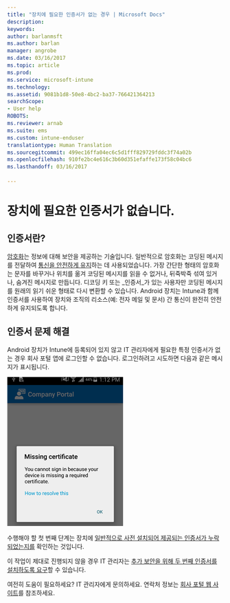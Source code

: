 ```yaml
---
title: "장치에 필요한 인증서가 없는 경우 | Microsoft Docs"
description: 
keywords: 
author: barlanmsft
ms.author: barlan
manager: angrobe
ms.date: 03/16/2017
ms.topic: article
ms.prod: 
ms.service: microsoft-intune
ms.technology: 
ms.assetid: 9081b1d8-50e8-4bc2-ba37-766421364213
searchScope:
- User help
ROBOTS: 
ms.reviewer: arnab
ms.suite: ems
ms.custom: intune-enduser
translationtype: Human Translation
ms.sourcegitcommit: 499ec16ffa04ec6c5d1fff829729fddc3f74a02b
ms.openlocfilehash: 910fe2bc4e616c3b60d351efaffe173f58c04bc6
ms.lasthandoff: 03/16/2017

---
```



# <a name="your-device-is-missing-a-required-certificate"></a>장치에 필요한 인증서가 없습니다.

## <a name="whats-a-certificate"></a>인증서란?

[암호화](https://technet.microsoft.com/library/cc962030.aspx)는 정보에 대해 보안을 제공하는 기술입니다. 일반적으로 암호화는 코딩된 메시지를 전달하여 [통신을 안전하게 유지](https://technet.microsoft.com/library/cc962019.aspx)하는 데 사용되었습니다. 가장 간단한 형태의 암호화는 문자를 바꾸거나 위치를 옮겨 코딩된 메시지를 읽을 수 없거나, 뒤죽박죽 섞여 있거나, 숨겨진 메시지로 만듭니다. 디코딩 키 또는 _인증서_가 있는 사용자만 코딩된 메시지를 원래의 읽기 쉬운 형태로 다시 변환할 수 있습니다. Android 장치는 Intune과 함께 인증서를 사용하여 장치와 조직의 리소스(예: 전자 메일 및 문서) 간 통신이 완전히 안전하게 유지되도록 합니다.

## <a name="fixing-certificate-issues"></a>인증서 문제 해결

Android 장치가 Intune에 등록되어 있지 않고 IT 관리자에게 필요한 특정 인증서가 없는 경우 회사 포털 앱에 로그인할 수 없습니다. 로그인하려고 시도하면 다음과 같은 메시지가 표시됩니다.

![screenshot-error-message-about-missing-certificate](./media/andr-cert_install-1-cert_missing.png)

수행해야 할 첫 번째 단계는 장치에 [일반적으로 사전 설치되어 제공되는 인증서가 누락되었는지를](your-device-is-missing-a-preinstalled-certificate-android.md) 확인하는 것입니다.

이 작업이 제대로 진행되지 않을 경우 IT 관리자는 [추가 보안을 위해 두 번째 인증서를 설치하도록 요구](your-device-is-missing-an-IT-required-certificate-android.md)할 수 있습니다.

여전히 도움이 필요하세요? IT 관리자에게 문의하세요. 연락처 정보는 [회사 포털 웹 사이트](http://portal.manage.microsoft.com)를 참조하세요.

